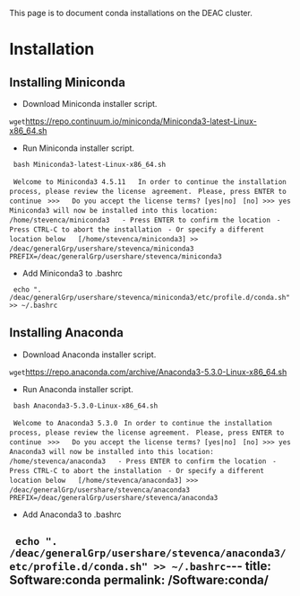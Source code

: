 This page is to document conda installations on the DEAC cluster.

# Installation

## Installing Miniconda

  - Download Miniconda installer
script.

` wget `<https://repo.continuum.io/miniconda/Miniconda3-latest-Linux-x86_64.sh>` `

  - Run Miniconda installer
script.

` bash Miniconda3-latest-Linux-x86_64.sh`

` Welcome to Miniconda3 4.5.11`
` `
` In order to continue the installation process, please review the license`
` agreement.`
` Please, press ENTER to continue`
` >>>`
` `
` Do you accept the license terms? [yes|no]`
` [no] >>> yes`
` `
` Miniconda3 will now be installed into this location:`
` /home/stevenca/miniconda3`
` `
` - Press ENTER to confirm the location`
` - Press CTRL-C to abort the installation`
` - Or specify a different location below`
` `
` [/home/stevenca/miniconda3] >> /deac/generalGrp/usershare/stevenca/miniconda3`
` PREFIX=/deac/generalGrp/usershare/stevenca/miniconda3`

  - Add Miniconda3 to
.bashrc

` echo ". /deac/generalGrp/usershare/stevenca/miniconda3/etc/profile.d/conda.sh" >> ~/.bashrc`

## Installing Anaconda

  - Download Anaconda installer
script.

` wget `<https://repo.anaconda.com/archive/Anaconda3-5.3.0-Linux-x86_64.sh>

  - Run Anaconda installer
script.

` bash Anaconda3-5.3.0-Linux-x86_64.sh`

` Welcome to Anaconda3 5.3.0`
` In order to continue the installation process, please review the license agreement.`
` Please, press ENTER to continue`
` >>>`
` `
` Do you accept the license terms? [yes|no]`
` [no] >>> yes`
` `
` Anaconda3 will now be installed into this location:`
` /home/stevenca/anaconda3`
` `
` - Press ENTER to confirm the location`
` - Press CTRL-C to abort the installation`
` - Or specify a different location below`
` `
` [/home/stevenca/anaconda3] >>> /deac/generalGrp/usershare/stevenca/anaconda3`
` PREFIX=/deac/generalGrp/usershare/stevenca/anaconda3`

  - Add Anaconda3 to
.bashrc

` echo ".  /deac/generalGrp/usershare/stevenca/anaconda3/etc/profile.d/conda.sh" >> ~/.bashrc`---
title: Software:conda
permalink: /Software:conda/
---

